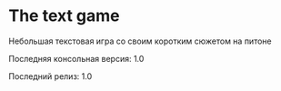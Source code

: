 # The text game

Небольшая текстовая игра со своим коротким сюжетом на питоне

Последняя консольная версия: 1.0

Последний релиз: 1.0
